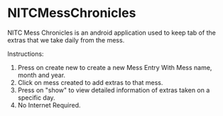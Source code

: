 # NITCMessChronicles

NITC Mess Chronicles is an android application used to keep tab of the extras that we take daily from the mess.

Instructions:

1. Press on create new to create a new Mess Entry With Mess name, month and year.
2. Click on mess created to add extras to that mess.
3. Press on "show" to view detailed information of extras taken on a specific day.
4. No Internet Required.
